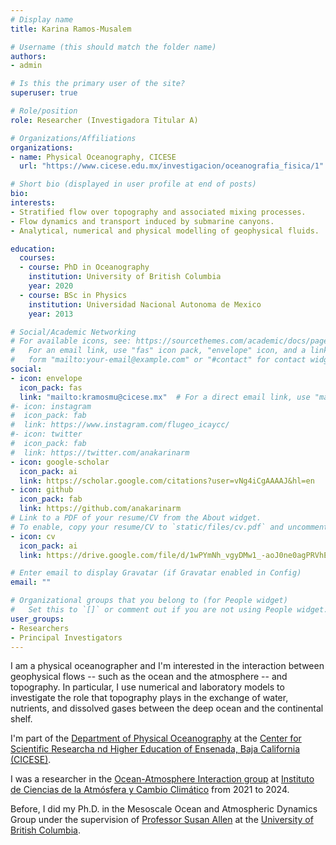 ```yaml
---
# Display name
title: Karina Ramos-Musalem

# Username (this should match the folder name)
authors:
- admin

# Is this the primary user of the site?
superuser: true

# Role/position
role: Researcher (Investigadora Titular A)

# Organizations/Affiliations
organizations: 
- name: Physical Oceanography, CICESE
  url: "https://www.cicese.edu.mx/investigacion/oceanografia_fisica/1"

# Short bio (displayed in user profile at end of posts)
bio: 
interests:
- Stratified flow over topography and associated mixing processes.
- Flow dynamics and transport induced by submarine canyons.
- Analytical, numerical and physical modelling of geophysical fluids.

education:
  courses:
  - course: PhD in Oceanography
    institution: University of British Columbia
    year: 2020
  - course: BSc in Physics 
    institution: Universidad Nacional Autonoma de Mexico
    year: 2013

# Social/Academic Networking
# For available icons, see: https://sourcethemes.com/academic/docs/page-builder/#icons
#   For an email link, use "fas" icon pack, "envelope" icon, and a link in the
#   form "mailto:your-email@example.com" or "#contact" for contact widget.
social:
- icon: envelope
  icon_pack: fas
  link: "mailto:kramosmu@cicese.mx"  # For a direct email link, use "mailto:kramosmu@atmosfera.unam.ca".
#- icon: instagram
#  icon_pack: fab
#  link: https://www.instagram.com/flugeo_icaycc/
#- icon: twitter
#  icon_pack: fab
#  link: https://twitter.com/anakarinarm
- icon: google-scholar
  icon_pack: ai
  link: https://scholar.google.com/citations?user=vNg4iCgAAAAJ&hl=en
- icon: github
  icon_pack: fab
  link: https://github.com/anakarinarm
# Link to a PDF of your resume/CV from the About widget.
# To enable, copy your resume/CV to `static/files/cv.pdf` and uncomment the lines below.
- icon: cv
  icon_pack: ai
  link: https://drive.google.com/file/d/1wPYmNh_vgyDMw1_-aoJ0ne0agPRVhE5e/view?usp=sharing

# Enter email to display Gravatar (if Gravatar enabled in Config)
email: ""

# Organizational groups that you belong to (for People widget)
#   Set this to `[]` or comment out if you are not using People widget.
user_groups:
- Researchers
- Principal Investigators
---
```


I am a physical oceanographer and I'm interested in the interaction between geophysical flows -- such as the ocean and the atmosphere -- and topography. In particular, I use numerical and laboratory models to investigate the role that topography plays in the exchange of water, nutrients, and dissolved gases between the deep ocean and the continental shelf.

I'm part of the [Department of Physical Oceanography](https://www.cicese.edu.mx/investigacion/oceanografia_fisica/1") at the [Center for Scientific Researcha nd Higher Education of Ensenada, Baja California (CICESE)](https://www.cicese.edu.mx/).

I was a researcher in the [Ocean-Atmosphere Interaction group](http://grupo-ioa.atmosfera.unam.mx/index.php/) at [Instituto de Ciencias de la Atmósfera y Cambio Climático](https://www.atmosfera.unam.mx/) from 2021 to 2024. 

Before, I did my Ph.D. in the Mesoscale Ocean and Atmospheric Dynamics Group under the supervision of [Professor Susan Allen](https://www.eoas.ubc.ca/~sallen/) at the [University of British Columbia](https://www.eoas.ubc.ca/). 
